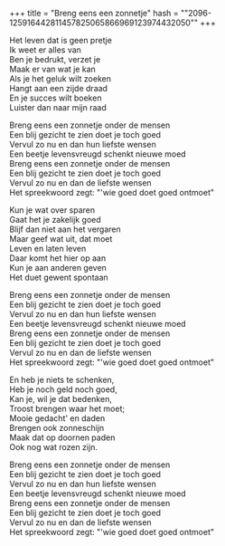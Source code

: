 +++
title = "Breng eens een zonnetje"
hash = "\"2096-125916442811457825065866969123974432050\""
+++

Het leven dat is geen pretje  
Ik weet er alles van  
Ben je bedrukt, verzet je  
Maak er van wat je kan  
Als je het geluk wilt zoeken  
Hangt aan een zijde draad  
En je succes wilt boeken  
Luister dan naar mijn raad

Breng eens een zonnetje onder de mensen  
Een blij gezicht te zien doet je toch goed  
Vervul zo nu en dan hun liefste wensen  
Een beetje levensvreugd schenkt nieuwe moed  
Breng eens een zonnetje onder de mensen  
Een blij gezicht te zien doet je toch goed  
Vervul zo nu en dan de liefste wensen  
Het spreekwoord zegt: "'wie goed doet goed ontmoet"

Kun je wat over sparen  
Gaat het je zakelijk goed  
Blijf dan niet aan het vergaren  
Maar geef wat uit, dat moet  
Leven en laten leven  
Daar komt het hier op aan  
Kun je aan anderen geven  
Het duet gewent spontaan

Breng eens een zonnetje onder de mensen  
Een blij gezicht te zien doet je toch goed  
Vervul zo nu en dan hun liefste wensen  
Een beetje levensvreugd schenkt nieuwe moed  
Breng eens een zonnetje onder de mensen  
Een blij gezicht te zien doet je toch goed  
Vervul zo nu en dan de liefste wensen  
Het spreekwoord zegt: "'wie goed doet goed ontmoet"

En heb je niets te schenken,  
Heb je noch geld noch goed,  
Kan je, wil je dat bedenken,  
Troost brengen waar het moet;  
Mooie gedacht' en daden  
Brengen ook zonneschijn  
Maak dat op doornen paden  
Ook nog wat rozen zijn.

Breng eens een zonnetje onder de mensen  
Een blij gezicht te zien doet je toch goed  
Vervul zo nu en dan hun liefste wensen  
Een beetje levensvreugd schenkt nieuwe moed  
Breng eens een zonnetje onder de mensen  
Een blij gezicht te zien doet je toch goed  
Vervul zo nu en dan de liefste wensen  
Het spreekwoord zegt: "'wie goed doet goed ontmoet"